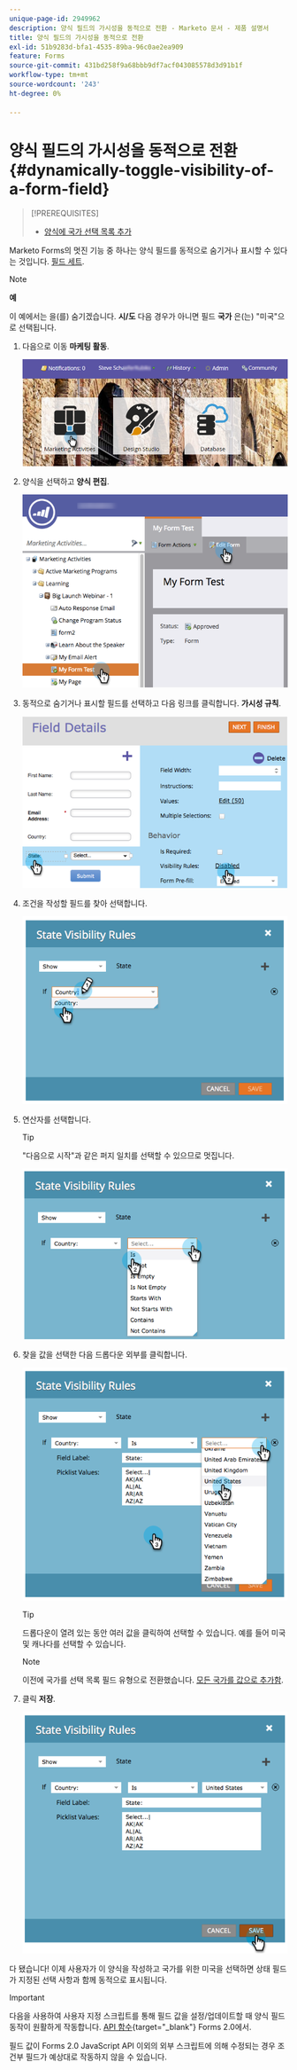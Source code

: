 ```yaml
---
unique-page-id: 2949962
description: 양식 필드의 가시성을 동적으로 전환 - Marketo 문서 - 제품 설명서
title: 양식 필드의 가시성을 동적으로 전환
exl-id: 51b9283d-bfa1-4535-89ba-96c0ae2ea909
feature: Forms
source-git-commit: 431bd258f9a68bbb9df7acf043085578d3d91b1f
workflow-type: tm+mt
source-wordcount: '243'
ht-degree: 0%

---
```


# 양식 필드의 가시성을 동적으로 전환 {#dynamically-toggle-visibility-of-a-form-field}

>[!PREREQUISITES]
>
>* [양식에 국가 선택 목록 추가](/help/marketo/product-docs/demand-generation/forms/form-actions/add-a-country-picklist-to-your-form.md)

Marketo Forms의 멋진 기능 중 하나는 양식 필드를 동적으로 숨기거나 표시할 수 있다는 것입니다. [필드 세트](/help/marketo/product-docs/demand-generation/forms/form-fields/add-a-fieldset-to-a-form.md).

>[!NOTE]
>
>**예**
>
>이 예에서는 을(를) 숨기겠습니다. **시/도** 다음 경우가 아니면 필드 **국가** 은(는) &quot;미국&quot;으로 선택됩니다.

1. 다음으로 이동 **마케팅 활동**.

   ![](assets/login-marketing-activities-8.png)

1. 양식을 선택하고 **양식 편집**.

   ![](assets/editform-1.png)

1. 동적으로 숨기거나 표시할 필드를 선택하고 다음 링크를 클릭합니다. **가시성 규칙**.

   ![](assets/image2014-9-15-15-3a16-3a0.png)

1. 조건을 작성할 필드를 찾아 선택합니다.

   ![](assets/image2014-9-15-15-3a16-3a12.png)

1. 연산자를 선택합니다.

   >[!TIP]
   >
   >&quot;다음으로 시작&quot;과 같은 퍼지 일치를 선택할 수 있으므로 멋집니다.

   ![](assets/image2014-9-15-15-3a16-3a50.png)

1. 찾을 값을 선택한 다음 드롭다운 외부를 클릭합니다.

   ![](assets/image2014-9-15-15-3a17-3a4.png)

   >[!TIP]
   >
   >드롭다운이 열려 있는 동안 여러 값을 클릭하여 선택할 수 있습니다. 예를 들어 미국 및 캐나다를 선택할 수 있습니다.

   >[!NOTE]
   >
   >이전에 국가를 선택 목록 필드 유형으로 전환했습니다. [모든 국가를 값으로 추가함](/help/marketo/product-docs/demand-generation/forms/form-actions/add-a-country-picklist-to-your-form.md).

1. 클릭 **저장**.

   ![](assets/image2014-9-15-15-3a18-3a15.png)

다 됐습니다! 이제 사용자가 이 양식을 작성하고 국가를 위한 미국을 선택하면 상태 필드가 지정된 선택 사항과 함께 동적으로 표시됩니다.

>[!IMPORTANT]
>
>다음을 사용하여 사용자 지정 스크립트를 통해 필드 값을 설정/업데이트할 때 양식 필드 동작이 원활하게 작동합니다. [API 함수](https://developers.marketo.com/javascript-api/forms/){target="_blank"} Forms 2.0에서.
>
>필드 값이 Forms 2.0 JavaScript API 이외의 외부 스크립트에 의해 수정되는 경우 조건부 필드가 예상대로 작동하지 않을 수 있습니다.
